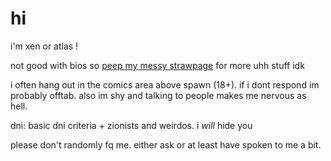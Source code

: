 # hi

i'm xen or atlas !

not good with bios so [peep my messy strawpage](https://soggysweetroll.straw.page) for more uhh stuff idk

i often hang out in the comics area above spawn (18+). if i dont respond im probably offtab. also im shy and talking to people makes me nervous as hell.

dni: basic dni criteria + zionists and weirdos.
i *will* hide you

please don't randomly fq me. either ask or at least have spoken to me a bit. 
